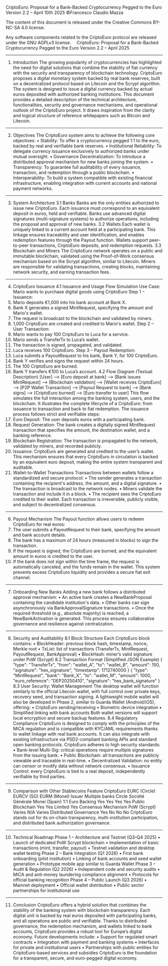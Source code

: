 CriptoEuro: Proposal for a Bank-Backed Cryptocurrency Pegged to the Euro
Version 2.2 – April 10th 2025
©Francesco Claudio Mazza


The content of this document is released under the Creative Commons BY-NC-SA 4.0 license.

Any software components related to the CriptoEuro protocol are released under the GNU AGPLv3 license. 
CriptoEuro: Proposal for a Bank-Backed Cryptocurrency Pegged to the Euro
Version 2.2 – April 2025
________________________________________
1. Introduction
The growing popularity of cryptocurrencies has highlighted the need for digital solutions that combine the stability of fiat currency with the security and transparency of blockchain technology. CriptoEuro proposes a digital monetary system backed by real bank reserves, built on a decentralized protocol based on Litecoin and the Scrypt algorithm. The system is designed to issue a digital currency backed by actual euros deposited with authorized banking institutions.
This document provides a detailed description of the technical architecture, functionalities, security and governance mechanisms, and operational outlook of the CriptoEuro project. It draws inspiration from the clarity and logical structure of reference whitepapers such as Bitcoin and Litecoin.
________________________________________
2. Objectives
The CriptoEuro system aims to achieve the following core objectives:
•	Stability: To offer a cryptocurrency pegged 1:1 to the euro, backed by real and verifiable bank reserves.
•	Institutional Reliability: To delegate currency issuance exclusively to authorized banks under mutual oversight.
•	Governance Decentralization: To introduce a distributed approval mechanism for new banks joining the system.
•	Transparency: To guarantee full auditability of every issuance, transaction, and redemption through a public blockchain.
•	Interoperability: To build a system compatible with existing financial infrastructure, enabling integration with current accounts and national payment networks.
________________________________________
3. System Architecture
3.1 Banks
Banks are the only entities authorized to issue new CriptoEuro. Each issuance must correspond to an equivalent deposit in euros, held and verifiable. Banks use advanced digital signatures (multi-signature systems) to authorize operations, including the proposal and approval of new banks.
3.2 Wallets
Each wallet is uniquely linked to a current account held at a participating bank. This linkage ensures traceability and user identification, and enables redemption features through the Payout function. Wallets support peer-to-peer transactions, CriptoEuro deposits, and redemption requests.
3.3 Blockchain and Miners
The CriptoEuro network operates on a public and immutable blockchain, validated using the Proof-of-Work consensus mechanism based on the Scrypt algorithm, similar to Litecoin. Miners are responsible for validating transactions, creating blocks, maintaining network security, and earning transaction fees.
________________________________________
4. CriptoEuro Issuance
4.1 Issuance and Usage Flow Simulation
Use Case: Mario wants to purchase digital goods using CriptoEuro
Step 1 – Issuance:
1.	Mario deposits €1,000 into his bank account at Bank X.
2.	Bank X generates a signed MintRequest, specifying the amount and Mario's wallet.
3.	The request is broadcast to the blockchain and validated by miners.
4.	1,000 CriptoEuro are created and credited to Mario's wallet.
Step 2 – User Transaction:
1.	Mario wants to pay 100 CriptoEuro to Luca for a service.
2.	Mario sends a TransferTx to Luca’s wallet.
3.	The transaction is signed, propagated, and validated.
4.	Luca receives 100 CriptoEuro.
Step 3 – Payout Redemption:
1.	Luca submits a PayoutRequest to his bank, Bank Y, for 100 CriptoEuro.
2.	Bank Y verifies and signs the request within 24 hours.
3.	The 100 CriptoEuro are burned.
4.	Bank Y transfers €100 to Luca’s account.
4.2 Flow Diagram (Textual Description)
[User] --> [Euro deposit at bank] --> [Bank issues MintRequest]
    --> [Blockchain validation] --> [Wallet receives CriptoEuro]
    --> [P2P Wallet Transaction]
    --> [Payout Request to bank]
    --> [Bank signs] --> [CriptoEuro burned]
    --> [Euro transfer to user]
This flow simulates the full interaction among the banking system, users, and the blockchain. It illustrates the complete lifecycle of a CriptoEuro: from issuance to transaction and back to fiat redemption.
The issuance process follows strict and verifiable steps:
1.	Euro Deposit: The user deposits euros with a participating bank.
2.	Request Generation: The bank creates a digitally signed MintRequest transaction that specifies the amount, the destination wallet, and a banking reference.
3.	Blockchain Registration: The transaction is propagated to the network, validated by miners, and recorded publicly.
4.	Issuance: CriptoEuro are generated and credited to the user’s wallet.
This mechanism ensures that every CriptoEuro in circulation is backed by an equivalent euro deposit, making the entire system transparent and auditable.
5. Wallet-to-Wallet Transactions
Transactions between wallets follow a standardized and secure protocol:
•	The sender generates a transaction containing the recipient's address, the amount, and a digital signature.
•	The transaction is broadcast to the network nodes.
•	Miners validate the transaction and include it in a block.
•	The recipient sees the CriptoEuro credited to their wallet.
Each transaction is irreversible, publicly visible, and subject to decentralized consensus.
________________________________________
6. Payout Mechanism
The Payout function allows users to redeem CriptoEuro for real euros:
1.	The user submits a PayoutRequest to their bank, specifying the amount and bank account details.
2.	The bank has a maximum of 24 hours (measured in blocks) to sign the transaction.
3.	If the request is signed, the CriptoEuro are burned, and the equivalent amount in euros is credited to the user.
4.	If the bank does not sign within the time frame, the request is automatically canceled, and the funds remain in the wallet.
This system prevents excess CriptoEuro liquidity and provides a secure fiat exit channel.
________________________________________
7. Onboarding New Banks
Adding a new bank follows a distributed approval mechanism:
•	An active bank creates a NewBankProposal containing the candidate institution's data.
•	Other banks can sign asynchronously via BankApprovalSignature transactions.
•	Once the required threshold (e.g., absolute majority) is reached, a NewBankActivation is generated.
This process ensures collaborative governance and resilience against centralization.
________________________________________
8. Security and Auditability
8.1 Block Structure
Each CriptoEuro block contains:
•	BlockHeader: previous block hash, timestamp, nonce, Merkle root
•	TxList: list of transactions (TransferTx, MintRequest, PayoutRequest, BankApproval)
•	BlockHash: miner’s valid signature under PoW (Scrypt)
8.2 Transaction Format (Simplified JSON Example)
{
  "type": "TransferTx",
  "from": "wallet_A",
  "to": "wallet_B",
  "amount": 150,
  "signature": "hex_signature",
  "timestamp": 1712740000
}
{
  "type": "MintRequest",
  "bank": "Bank_X",
  "to": "wallet_M",
  "amount": 1000,
  "euro_reference": "DEP20250410",
  "signature": "hex_bank_signature"
}
8.3 User Security: Wallet Management
The desktop wallet will function similarly to the official Litecoin wallet, with full control over private keys, recovery seed, and transaction signing.
A lightweight mobile wallet will also be developed in Phase 2, similar to Guarda Wallet (Android/iOS), offering:
•	CriptoEuro sending/receiving
•	Biometric device integration
•	Simplified linking with bank accounts
Both wallet versions will support local encryption and secure backup features.
8.4 Regulatory Compliance
CriptoEuro is designed to comply with the principles of the MiCA regulation and is compatible with KYC/AML requirements thanks to wallet linkage with real bank accounts.
It can also integrate with existing infrastructure via PSD2-compliant banking APIs and standard open banking protocols.
CriptoEuro adheres to high security standards:
•	Bank-level Multi-Sig: critical operations require multiple signatures from the issuing bank.
•	Public Blockchain: all transactions are publicly viewable and traceable in real-time.
•	Decentralized Validation: no entity can censor or modify data without network consensus.
•	Issuance Control: every CriptoEuro is tied to a real deposit, independently verifiable by third parties.
________________________________________
9. Comparison with Other Stablecoins
Feature	CriptoEuro	EURC (Circle)	EURCV (SG)	EURM (Monei)
Issuer	Multiple banks	Circle	Société Générale	Monei (Spain)
1:1 Euro Backing	Yes	Yes	Yes	Yes
Public Blockchain	Yes	Yes	Limited	Yes
Consensus Mechanism	PoW (Scrypt)	Varies	N/A	Varies
Distributed Governance	Yes	No	No	No
CriptoEuro stands out for its on-chain transparency, multi-institution participation, and distributed bank authorization governance.
________________________________________
10. Technical Roadmap
Phase 1 – Architecture and Testnet (Q3–Q4 2025)
•	Launch of dedicated PoW Scrypt blockchain
•	Implementation of basic transactions (mint, transfer, payout)
•	Testnet validation and desktop wallet testing
Phase 2 – Bank Integration (Q1 2026)
•	First bank onboarding (pilot institution)
•	Linking of bank accounts and seed wallet generation
•	Prototype mobile app similar to Guarda Wallet
Phase 3 – Audit & Regulation (Q2 2026)
•	Independent code and security audits
•	MiCA and anti-money laundering compliance alignment
•	Protocols for official banking recognition
Phase 4 – Public Launch (Q3 2026)
•	Mainnet deployment
•	Official wallet distribution
•	Public sector partnerships for institutional use
________________________________________
11. Conclusion
CriptoEuro offers a hybrid solution that combines the stability of the banking system with blockchain transparency. Each digital unit is backed by real euros deposited with participating banks, and all operations are public and verifiable.
Thanks to distributed governance, the redemption mechanism, and wallets linked to bank accounts, CriptoEuro provides a robust tool for Europe’s digital economy.
Future developments include:
•	Support for regulated smart contracts
•	Integration with payment and banking systems
•	Interfaces for private and institutional users
•	Partnerships with public entities for CriptoEuro-based services and subsidies
CriptoEuro is the foundation for a transparent, secure, and euro-pegged digital economy.

